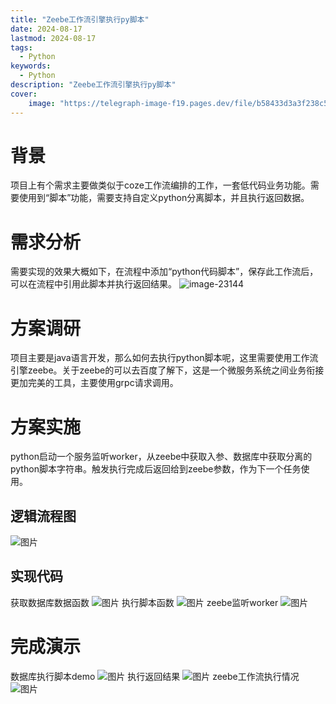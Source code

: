 ```yaml
---
title: "Zeebe工作流引擎执行py脚本"
date: 2024-08-17
lastmod: 2024-08-17
tags:
  - Python
keywords:
  - Python
description: "Zeebe工作流引擎执行py脚本"
cover:
    image: "https://telegraph-image-f19.pages.dev/file/b58433d3a3f238c52fcd4.jpg"
---
```

# 背景
项目上有个需求主要做类似于coze工作流编排的工作，一套低代码业务功能。需要使用到“脚本”功能，需要支持自定义python分离脚本，并且执行返回数据。

# 需求分析
需要实现的效果大概如下，在流程中添加“python代码脚本”，保存此工作流后，可以在流程中引用此脚本并执行返回结果。
![image-23144](https://telegraph-image-f19.pages.dev/file/3147614ad1e2cbec5858b.jpg)

# 方案调研
项目主要是java语言开发，那么如何去执行python脚本呢，这里需要使用工作流引擎zeebe。关于zeebe的可以去百度了解下，这是一个微服务系统之间业务衔接更加完美的工具，主要使用grpc请求调用。

# 方案实施
python启动一个服务监听worker，从zeebe中获取入参、数据库中获取分离的python脚本字符串。触发执行完成后返回给到zeebe参数，作为下一个任务使用。
## 逻辑流程图
![图片](https://telegraph-image-f19.pages.dev/file/7769241359a6ecfeeeb5e.png)
## 实现代码
获取数据库数据函数
![图片](https://telegraph-image-f19.pages.dev/file/1da41dd92ab949135e46a.jpg)
执行脚本函数
![图片](https://telegraph-image-f19.pages.dev/file/d92f92a7d2a3435e61202.jpg)
zeebe监听worker
![图片](https://telegraph-image-f19.pages.dev/file/5147957a9aa0b603fd3eb.jpg)
# 完成演示
数据库执行脚本demo
![图片](https://telegraph-image-f19.pages.dev/file/4851d10c0041145446bbe.jpg)
执行返回结果
![图片](https://telegraph-image-f19.pages.dev/file/476a9ee0c3f21639d65fb.jpg)
zeebe工作流执行情况
![图片](https://telegraph-image-f19.pages.dev/file/57750d7d1bc7103dab7d1.jpg)
